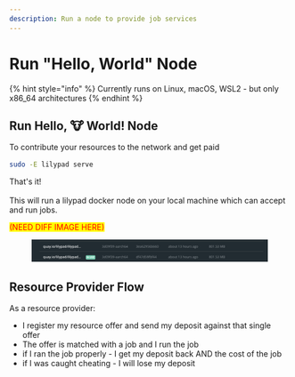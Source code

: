 ```yaml
---
description: Run a node to provide job services
---
```


# Run "Hello, World" Node

{% hint style="info" %}
Currently runs on Linux, macOS, WSL2 - but only x86\_64 architectures
{% endhint %}

## Run Hello, :cow: World! Node

To contribute your resources to the network and get paid

```bash
sudo -E lilypad serve
```

That's it!\
\
This will run a lilypad docker node on your local machine which can accept and run jobs.

<mark style="color:red;">(NEED DIFF IMAGE HERE)</mark>

<figure><img src="../../.gitbook/assets/image (2) (1) (1) (1) (1) (1) (1).png" alt=""><figcaption></figcaption></figure>

## Resource Provider Flow

As a resource provider:

* I register my resource offer and send my deposit against that single offer
* The offer is matched with a job and I run the job
* if I ran the job properly - I get my deposit back AND the cost of the job
* if I was caught cheating - I will lose my deposit
